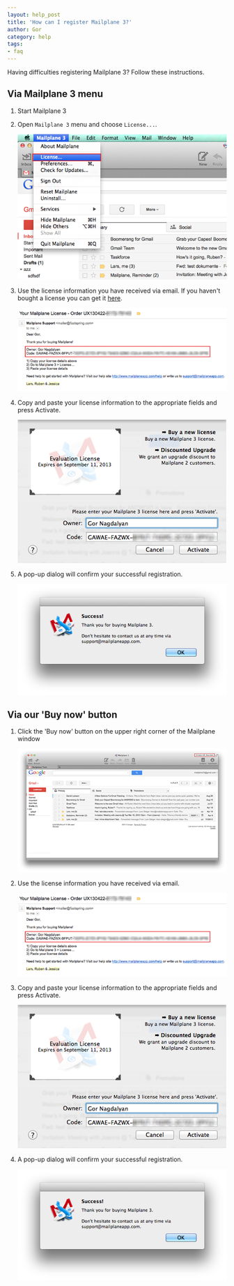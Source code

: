 ```yaml
---
layout: help_post
title: 'How can I register Mailplane 3?'
author: Gor
category: help
tags:
- faq
---
```


Having difficulties registering Mailplane 3? Follow these instructions.

## Via Mailplane 3 menu

1. Start Mailplane 3
2. Open `Mailplane 3` menu and choose `License...`.

	![screen1](/assets/help/faq/2013-09-07-how_can_i_register_mailplane/screen1.png)

3. Use the license information you have received via email. If you haven't bought a license you can get it [here](http://mailplaneapp.com/buy).

	![screen2](/assets/help/faq/2013-09-07-how_can_i_register_mailplane/screen2.png)

4. Copy and paste your license information to the appropriate fields and press Activate.

	![screen3](/assets/help/faq/2013-09-07-how_can_i_register_mailplane/screen3.png)

5. A pop-up dialog will confirm your successful registration.

	![screen4](/assets/help/faq/2013-09-07-how_can_i_register_mailplane/screen4.png)

## Via our 'Buy now' button

1. Click the 'Buy now' button on the upper right corner of the Mailplane window

	![screen5](/assets/help/faq/2013-09-07-how_can_i_register_mailplane/screen5.png)

2. Use the license information you have received via email.

	![screen2](/assets/help/faq/2013-09-07-how_can_i_register_mailplane//screen2.png)

3. Copy and paste your license information to the appropriate fields and press Activate.

	![screen3](/assets/help/faq/2013-09-07-how_can_i_register_mailplane/screen3.png)

4. A pop-up dialog will confirm your successful registration.

	![screen4](/assets/help/faq/2013-09-07-how_can_i_register_mailplane/screen4.png)
